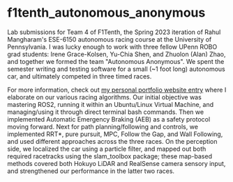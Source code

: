 # f1tenth_autonomous_anonymous
Lab submissions for Team 4 of F1Tenth, the Spring 2023 iteration of Rahul Mangharam's ESE-6150 autonomous racing course at the University of Pennsylvania. I was lucky enough to work with three fellow UPenn ROBO grad students: Irene Grace-Kolsen, Yu-Chia Shen, and Zhuolon (Alan) Zhao, and together we formed the team "Autonomous Anonymous". We spent the semester writing and testing software for a small (~1 foot long) autonomous car, and ultimately competed in three timed races.

For more information, check out [my personal portfolio website entry](https://www.jason-friedman.me/projects/f1tenth) where I elaborate on our various racing algorithms. Our initial objective was mastering ROS2, running it within an Ubuntu/Linux Virtual Machine, and managing/using it through direct terminal bash commands. Then we implemented Automatic Emergency Braking (AEB) as a safety protocol moving forward. Next for path planning/following and controls, we implemented RRT*, pure pursuit, MPC, Follow the Gap, and Wall Following, and used different approaches across the three races. On the perception side, we localized the car using a particle filter, and mapped out both required racetracks using the slam_toolbox package; these map-based methods covered both Hokuyo LiDAR and RealSense camera sensory input, and strengthened our performance in the latter two races.

